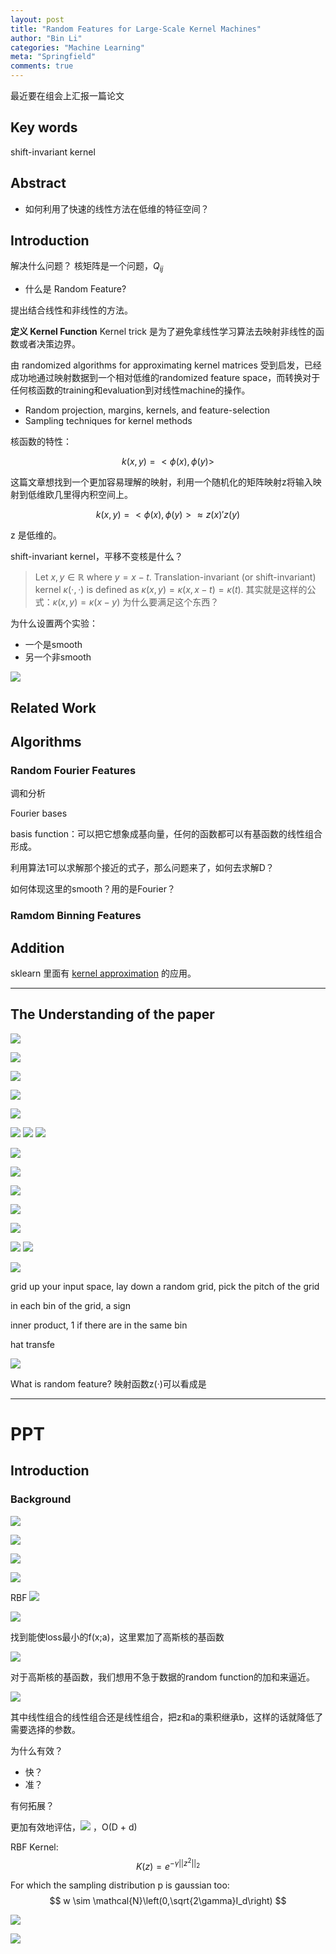 ```yaml
---
layout: post
title: "Random Features for Large-Scale Kernel Machines"
author: "Bin Li"
categories: "Machine Learning"
meta: "Springfield"
comments: true
---
```


最近要在组会上汇报一篇论文

## Key words
shift-invariant kernel

## Abstract

* 如何利用了快速的线性方法在低维的特征空间？

## Introduction
解决什么问题？
核矩阵是一个问题，$Q_{ij}$

- 什么是 Random Feature?

提出结合线性和非线性的方法。

**定义 Kernel Function**
Kernel trick 是为了避免拿线性学习算法去映射非线性的函数或者决策边界。

由 randomized algorithms for approximating kernel matrices 受到启发，已经成功地通过映射数据到一个相对低维的randomized feature space，而转换对于任何核函数的training和evaluation到对线性machine的操作。

* Random projection, margins, kernels, and feature-selection
* Sampling techniques for kernel methods

核函数的特性：

$$k(x,y)=<\phi(x), \phi(y)>$$

这篇文章想找到一个更加容易理解的映射，利用一个随机化的矩阵映射z将输入映射到低维欧几里得内积空间上。

$$k(x,y)=<\phi(x), \phi(y)>\approx z(x)\prime z(y)$$

z 是低维的。

shift-invariant kernel，平移不变核是什么？
> Let $x,y∈ℝ$ where $y=x−t$. Translation-invariant (or shift-invariant) kernel $κ(⋅,⋅)$ is defined as $κ(x,y)=κ(x,x−t)=κ(t)$.
> 其实就是这样的公式：$κ(x,y)=κ(x-y)$
为什么要满足这个东西？

为什么设置两个实验：

* 一个是smooth
* 另一个非smooth

![](/media/15144604725009.jpg)


## Related Work

## Algorithms
### Random Fourier Features
调和分析

Fourier bases

basis function：可以把它想象成基向量，任何的函数都可以有基函数的线性组合形成。

利用算法1可以求解那个接近的式子，那么问题来了，如何去求解D？

如何体现这里的smooth？用的是Fourier？

### Ramdom Binning Features






## Addition
sklearn 里面有 [kernel approximation](https://github.com/scikit-learn/scikit-learn/blob/master/sklearn/kernel_approximation.py) 的应用。

----

## The Understanding of the paper

![](/media/15142117647699.jpg)

![](/media/15145090094145.jpg)

![](/media/15145091469265.jpg)

![](/media/15145096856315.jpg)

![](/media/15145152048882.jpg)

![](/media/15145161499742.jpg)
![](/media/15145200804210.jpg)
![](/media/15145203289366.jpg)

![](/media/15145203057590.jpg)


![](/media/15145103285063.jpg)

![](/media/15145104134270.jpg)

![](/media/15145105547817.jpg)


![](/media/15145235336412.jpg)


![](/media/15145229581530.jpg)
![](/media/15145241371207.jpg)


![](/media/15145238467219.jpg)


grid up your input space, lay down a random grid, pick the pitch of the grid

in each bin of the grid, a sign

inner product, 1 if there are in the same bin

hat transfe


![](/media/15145105880619.jpg)


What is random feature?
映射函数z(·)可以看成是

----

# PPT
## Introduction
### Background
![](/media/15144718498039.jpg)

![](/media/15144721110768.jpg)


![](/media/15144721233406.jpg)


![](/media/15144721395399.jpg)

RBF
![](/media/15144804742032.jpg)



![](/media/15144811528834.jpg)

找到能使loss最小的f(x;a)，这里累加了高斯核的基函数

![](/media/15144812965651.jpg)

对于高斯核的基函数，我们想用不急于数据的random function的加和来逼近。

![](/media/15144813697492.jpg)

其中线性组合的线性组合还是线性组合，把z和a的乘积继承b，这样的话就降低了需要选择的参数。

为什么有效？
* 快？
* 准？

有何拓展？

更加有效地评估，![](/media/15144824631369.jpg) ，O(D + d)




RBF Kernel: 
$$K(z) = e^{-\gamma ||z^2||_2 } $$ 

For which the sampling distribution p is gaussian too: 
$$ w \sim \mathcal{N}\left(0,\sqrt{2\gamma}I_d\right) $$

![](/media/15145214560842.jpg)


![](/media/15145218809495.jpg)


